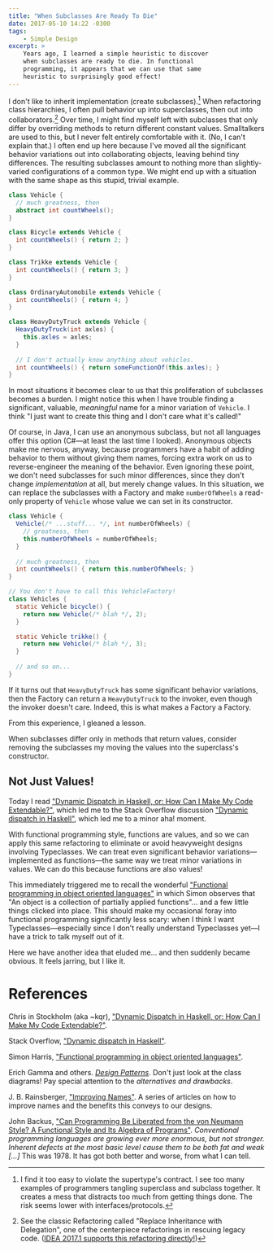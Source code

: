 ```yaml
---
title: "When Subclasses Are Ready To Die"
date: 2017-05-10 14:22 -0300
tags:
    - Simple Design
excerpt: >
    Years ago, I learned a simple heuristic to discover
    when subclasses are ready to die. In functional
    programming, it appears that we can use that same
    heuristic to surprisingly good effect!
---
```

I don't like to inherit implementation (create subclasses).[^why-i-dont-subclass] When refactoring class hierarchies, I often pull behavior up into superclasses, then out into collaborators.[^classic-refactorings] Over time, I might find myself left with subclasses that only differ by overriding methods to return different constant values. Smalltalkers are used to this, but I never felt entirely comfortable with it. (No, I can't explain that.) I often end up here because I've moved all the significant behavior variations out into collaborating objects, leaving behind tiny differences. The resulting subclasses amount to nothing more than slightly-varied configurations of a common type. We might end up with a situation with the same shape as this stupid, trivial example.

[^why-i-dont-subclass]: I find it too easy to violate the supertype's contract. I see too many examples of programmers tangling superclass and subclass together. It creates a mess that distracts too much from getting things done. The risk seems lower with interfaces/protocols.
[^classic-refactorings]: See the classic Refactoring called "Replace Inheritance with Delegation", one of the centerpiece refactorings in rescuing legacy code. ([IDEA 2017.1 supports this refactoring directly!](https://www.jetbrains.com/help/idea/2017.1/replace-inheritance-with-delegation.html))

```java
class Vehicle {
  // much greatness, then
  abstract int countWheels();
}

class Bicycle extends Vehicle {
  int countWheels() { return 2; }
}

class Trikke extends Vehicle {
  int countWheels() { return 3; }
}

class OrdinaryAutomobile extends Vehicle {
  int countWheels() { return 4; }
}

class HeavyDutyTruck extends Vehicle {
  HeavyDutyTruck(int axles) {
    this.axles = axles;
  }
  
  // I don't actually know anything about vehicles.
  int countWheels() { return someFunctionOf(this.axles); }
}
```

In most situations it becomes clear to us that this proliferation of subclasses becomes a burden. I might notice this when I have trouble finding a significant, valuable, _meaningful_ name for a minor variation of `Vehicle`. I think "I just want to create this thing and I don't care what it's called!"

Of course, in Java, I can use an anonymous subclass, but not all languages offer this option (C#—at least the last time I looked). Anonymous objects make me nervous, anyway, because programmers have a habit of adding behavior to them without giving them names, forcing extra work on us to reverse-engineer the meaning of the behavior. Even ignoring these point, we don't need subclasses for such minor differences, since they don't change _implementation_ at all, but merely change values. In this situation, we can replace the subclasses with a Factory and make `numberOfWheels` a read-only property of `Vehicle` whose value we can set in its constructor.

```java
class Vehicle {
  Vehicle(/* ...stuff... */, int numberOfWheels) {
    // greatness, then
    this.numberOfWheels = numberOfWheels;
  }
  
  // much greatness, then
  int countWheels() { return this.numberOfWheels; }
}

// You don't have to call this VehicleFactory!
class Vehicles {
  static Vehicle bicycle() { 
    return new Vehicle(/* blah */, 2);
  }

  static Vehicle trikke() { 
    return new Vehicle(/* blah */, 3);
  }
  
  // and so on...
}
```

If it turns out that `HeavyDutyTruck` has some significant behavior variations, then the Factory can return a `HeavyDutyTruck` to the invoker, even though the invoker doesn't care. Indeed, this is what makes a Factory a Factory.

From this experience, I gleaned a lesson.

<section class="highlight" markdown="1">

When subclasses differ only in methods that return values, consider removing the subclasses my moving the values into the superclass's constructor.

</section>

## Not Just Values!

Today I read ["Dynamic Dispatch in Haskell, or: How Can I Make My Code Extendable?"](https://two-wrongs.com/dynamic-dispatch-in-haskell-how-to-make-code-extendable), which led me to the Stack Overflow discussion ["Dynamic dispatch in Haskell"](https://stackoverflow.com/questions/13106683/dynamic-dispatch-in-haskell), which led me to a minor aha! moment.

<section class="highlight" markdown="1">

With functional programming style, functions are values, and so we can apply this same refactoring to eliminate or avoid heavyweight designs involving Typeclasses. We can treat even significant behavior variations—implemented as functions—the same way we treat minor variations in values. We can do this because functions are also values!

</section>

This immediately triggered me to recall the wonderful ["Functional programming in object oriented languages"](https://www.harukizaemon.com/blog/2010/03/01/functional-programming-in-object-oriented-languages/) in which Simon observes that "An object is a collection of partially applied functions"… and a few little things clicked into place. This should make my occasional foray into functional programming significantly less scary: when I think I want Typeclasses—especially since I don't really understand Typeclasses yet—I have a trick to talk myself out of it.

Here we have another idea that eluded me… and then suddenly became obvious. It feels jarring, but I like it.

# References

Chris in Stockholm (aka ~kqr), ["Dynamic Dispatch in Haskell, or: How Can I Make My Code Extendable?"](https://two-wrongs.com/dynamic-dispatch-in-haskell-how-to-make-code-extendable).

Stack Overflow, ["Dynamic dispatch in Haskell"](https://stackoverflow.com/questions/13106683/dynamic-dispatch-in-haskell).

Simon Harris, ["Functional programming in object oriented languages"](https://www.harukizaemon.com/blog/2010/03/01/functional-programming-in-object-oriented-languages/).

Erich Gamma and others. [_Design Patterns_](https://link.jbrains.ca/11ATEqK). Don't just look at the class diagrams! Pay special attention to the _alternatives and drawbacks_.

J. B. Rainsberger, ["Improving Names"](/series#improving-names). A series of articles on how to improve names and the benefits this conveys to our designs.

John Backus, ["Can Programming Be Liberated from the von Neumann Style? A Functional Style and Its Algebra of Programs"]( https://www.csc.villanova.edu/~beck/csc8310/BackusFP.pdf). _Conventional programming languages are growing ever more enormous, but not stronger. Inherent defects at the most basic level cause them to be both fat and weak […]_ This was 1978. It has got both better and worse, from what I can tell.
